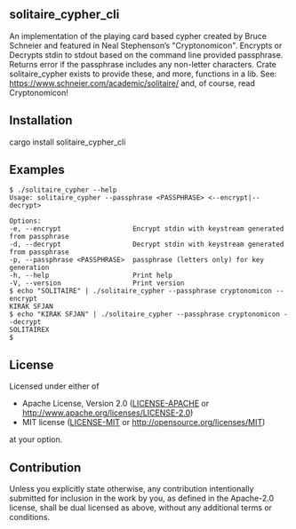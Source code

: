 ## solitaire_cypher_cli

 An implementation of the playing card based cypher created by
 Bruce Schneier and featured in Neal Stephenson’s "Cryptonomicon".
 Encrypts or Decrypts stdin to stdout based on the command line provided passphrase.
 Returns error if the passphrase includes any non-letter characters.
 Crate solitaire_cypher exists to provide these, and more, functions in a lib.
 See: <https://www.schneier.com/academic/solitaire/> and, of course, read Cryptonomicon!

## Installation

cargo install solitaire_cypher_cli

## Examples
 ```
$ ./solitaire_cypher --help
 Usage: solitaire_cypher --passphrase <PASSPHRASE> <--encrypt|--decrypt>

 Options:
 -e, --encrypt                  Encrypt stdin with keystream generated from passphrase
 -d, --decrypt                  Decrypt stdin with keystream generated from passphrase
 -p, --passphrase <PASSPHRASE>  passphrase (letters only) for key generation
 -h, --help                     Print help
 -V, --version                  Print version
 $ echo "SOLITAIRE" | ./solitaire_cypher --passphrase cryptonomicon --encrypt
 KIRAK SFJAN
 $ echo "KIRAK SFJAN" | ./solitaire_cypher --passphrase cryptonomicon --decrypt
 SOLITAIREX
 $
 ```

## License

Licensed under either of

* Apache License, Version 2.0
  ([LICENSE-APACHE](LICENSE-APACHE) or http://www.apache.org/licenses/LICENSE-2.0)
* MIT license
  ([LICENSE-MIT](LICENSE-MIT) or http://opensource.org/licenses/MIT)

at your option.

## Contribution

Unless you explicitly state otherwise, any contribution intentionally submitted
for inclusion in the work by you, as defined in the Apache-2.0 license, shall be
dual licensed as above, without any additional terms or conditions.
